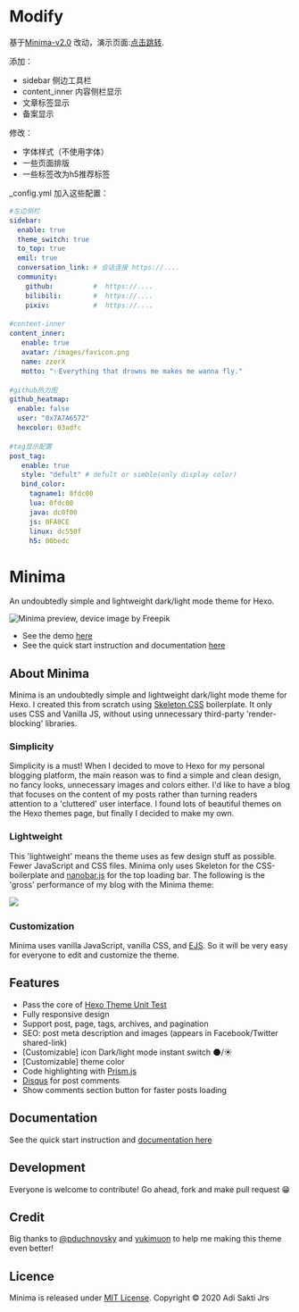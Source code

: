 # Modify
 基于[Minima-v2.0](https://github.com/adisaktijrs/hexo-theme-minima) 改动，演示页面:[点击跳转](https://zzerx.cn).
 
 添加：
  - sidebar 侧边工具栏
  - content_inner 内容侧栏显示
  - 文章标签显示
  - 备案显示

 修改：
  - 字体样式（不使用字体）
  - 一些页面排版
  - 一些标签改为h5推荐标签

_config.yml 加入这些配置：
```yml
#左边侧栏
sidebar: 
  enable: true
  theme_switch: true
  to_top: true
  emil: true
  conversation_link: # 会话连接 https://....
  community: 
    github:          #  https://....
    bilibili:        #  https://....
    pixiv:           #  https://....
    
#content-inner
content_inner:
   enable: true
   avatar: /images/favicon.png
   name: zzerX
   motto: "✨Everything that drowns me makes me wanna fly."

#github热力图
github_heatmap:
  enable: false
  user: "0x7A7A6572"
  hexcolor: 03adfc

#tag显示配置
post_tag:
   enable: true
   style: "defult" # defult or simble(only display color)
   bind_color:
     tagname1: 0fdc00
     lua: 0fdc00
     java: dc0f00
     js: 0FA0CE
     linux: dc550f
     h5: 00bedc

```
<div style='display: none'>
### 现在的页面

![pc](./source/images/minima_x_pc.png);

![mobile](./source/images/minima_x_mobile.png);
</div>


    


# Minima
An undoubtedly simple and lightweight dark/light mode theme for Hexo.

![Minima preview, device image by Freepik](https://adisaktijrs.github.io/2020/10/11/Hexo-Minima-Theme-v1-0-Officially-Released/minima.jpg)

- See the demo [here](https://adisaktijrs.github.io/minima)
- See the quick start instruction and documentation [here](https://adisaktijrs.github.io/2020/10/11/Hexo-Minima-Theme-v1-0-Officially-Released/)

## About Minima
Minima is an undoubtedly simple and lightweight dark/light mode theme for Hexo. I created this from scratch using [Skeleton CSS](http://getskeleton.com/) boilerplate. It only uses CSS and Vanilla JS, without using unnecessary third-party 'render-blocking' libraries.

### Simplicity
Simplicity is a must! When I decided to move to Hexo for my personal blogging platform, the main reason was to find a simple and clean design, no fancy looks, unnecessary images and colors either. I'd like to have a blog that focuses on the content of my posts rather than turning readers attention to a 'cluttered' user interface. I found lots of beautiful themes on the Hexo themes page, but finally I decided to make my own.

### Lightweight
This 'lightweight' means the theme uses as few design stuff as possible. Fewer JavaScript and CSS files. Minima only uses Skeleton for the CSS-boilerplate and [nanobar.js](https://nanobar.jacoborus.codes/) for the top loading bar. The following is the 'gross' performance of my blog with the Minima theme:

![](https://adisaktijrs.github.io/2020/10/11/Hexo-Minima-Theme-v1-0-Officially-Released/Screenshot.png)

### Customization
Minima uses vanilla JavaScript, vanilla CSS, and [EJS](https://ejs.co/). So it will be very easy for everyone to edit and customize the theme.

## Features
- Pass the core of [Hexo Theme Unit Test](https://github.com/hexojs/hexo-theme-unit-test)
- Fully responsive design
- Support post, page, tags, archives, and pagination
- SEO: post meta description and images (appears in Facebook/Twitter shared-link)
- [Customizable] icon Dark/light mode instant switch 🌑/☀️
- [Customizable] theme color
- Code highlighting with [Prism.js](https://prismjs.com/)
- [Disqus](https://disqus.com/) for post comments
- Show comments section button for faster posts loading

## Documentation
See the quick start instruction and [documentation here](https://adisaktijrs.github.io/2020/10/11/Hexo-Minima-Theme-v1-0-Officially-Released/#Documentation)

## Development
Everyone is welcome to contribute! Go ahead, fork and make pull request 😁

## Credit
Big thanks to [@pduchnovsky](https://github.com/pduchnovsky) and [yukimuon](https://github.com/yukimuon) to help me making this theme even better!

## Licence
Minima is released under [MIT License](https://github.com/adisaktijrs/hexo-theme-minima/blob/master/LICENSE). Copyright © 2020 Adi Sakti Jrs
